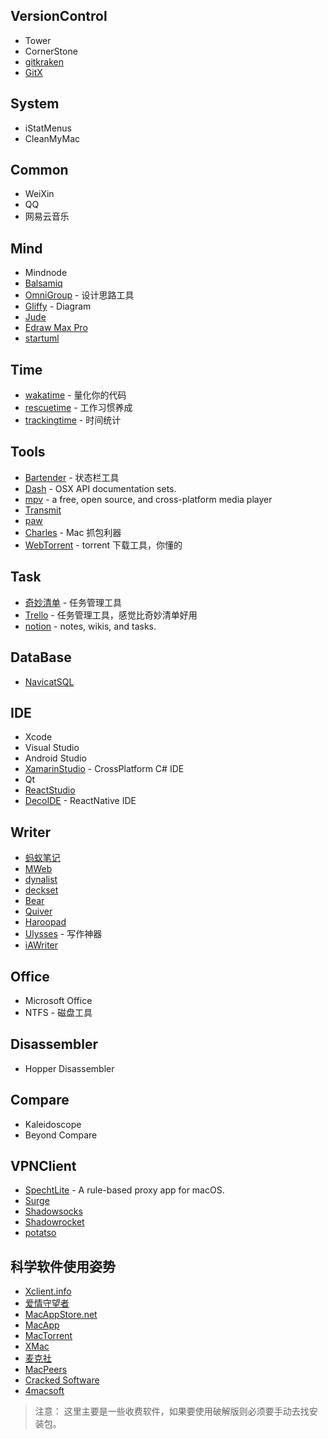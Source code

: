 ## VersionControl
- Tower
- CornerStone
- [gitkraken](https://www.gitkraken.com/)
- [GitX](http://gitx.frim.nl/index.html)

## System
- iStatMenus
- CleanMyMac

## Common
- WeiXin
- QQ
- 网易云音乐

## Mind
- Mindnode
- [Balsamiq](https://balsamiq.com/)
- [OmniGroup](https://www.omnigroup.com/omniplan/) - 设计思路工具
- [Gliffy](https://www.gliffy.com/) - Diagram
- [Jude](http://astah.net/editions/community)
- [Edraw Max Pro](https://www.edrawsoft.com)
- [startuml](http://staruml.io/)

## Time
- [wakatime](https://wakatime.com/) - 量化你的代码
- [rescuetime](https://www.rescuetime.com/) - 工作习惯养成
- [trackingtime](https://trackingtime.co/) - 时间统计

## Tools
- [Bartender](https://www.macbartender.com) - 状态栏工具
- [Dash](https://kapeli.com/dash) - OSX API documentation sets.
- [mpv](https://mpv.io) - a free, open source, and cross-platform media player
- [Transmit](https://panic.com/transmit/)
- [paw](https://paw.cloud/)
- [Charles](https://www.charlesproxy.com/) - Mac 抓包利器
- [WebTorrent](https://webtorrent.io/) - torrent 下载工具，你懂的

## Task
- [奇妙清单](https://www.wunderlist.com) - 任务管理工具
- [Trello](https://trello.com/) - 任务管理工具，感觉比奇妙清单好用
- [notion](https://www.notion.so/) - notes, wikis, and tasks.

## DataBase
- [NavicatSQL](https://www.navicat.com)

## IDE
- Xcode
- Visual Studio
- Android Studio
- [XamarinStudio](https://www.xamarin.com/download) - CrossPlatform C# IDE
- Qt
- [ReactStudio](https://neonto.com/reactstudio)
- [DecoIDE](https://www.decosoftware.com/) -  ReactNative IDE

## Writer
- [蚂蚁笔记](https://leanote.com/)
- [MWeb](http://www.mweb.im/)
- [dynalist](https://dynalist.io)
- [deckset](http://www.decksetapp.com/)
- [Bear](http://www.bear-writer.com)
- [Quiver](http://happenapps.com/)
- [Haroopad](http://pad.haroopress.com/user.html)
- [Ulysses](https://ulyssesapp.com/) - 写作神器
- [iAWriter](https://ia.net/writer/)

## Office
- Microsoft Office
- NTFS - 磁盘工具

## Disassembler
- Hopper Disassembler

## Compare

- Kaleidoscope
- Beyond Compare

## VPNClient
- [SpechtLite](https://github.com/zhuhaow/SpechtLite) - A rule-based proxy app for macOS.
- [Surge](http://nssurge.com/)
- [Shadowsocks](https://github.com/shadowsocks/ShadowsocksX-NG)
- [Shadowrocket](https://liguangming.com/Shadowrocket)
- [potatso](https://potatso.com/)

## 科学软件使用姿势

- [Xclient.info](xclient.info)
- [爱情守望者](https://www.waitsun.com/)
- [MacAppStore.net](http://macappstore.net/)
- [MacApp](https://macapp.org/)
- [MacTorrent](http://mac-torrent-download.net/)
- [XMac](http://xmac.xyz/)
- [麦克社](http://www.macshe.com/)
- [MacPeers](https://www.macpeers.com/)
- [Cracked Software](https://crackedmine.com/)
- [4macsoft](https://4macsoft.com/)

> 注意：
  这里主要是一些收费软件，如果要使用破解版则必须要手动去找安装包。
